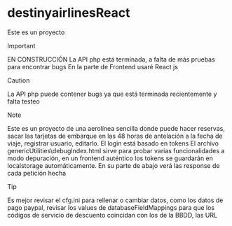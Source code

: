# destinyairlinesReact
Este es un proyecto 
> [!IMPORTANT]
> EN CONSTRUCCIÓN
> La API php está terminada, a falta de más pruebas para encontrar bugs
> En la parte de Frontend usaré React js

> [!CAUTION]
> La API php puede contener bugs ya que está terminada recientemente y falta testeo

> [!NOTE]
> Este es un proyecto de una aerolínea sencilla donde puede hacer reservas, sacar las tarjetas de embarque en las 48 horas de antelación a la fecha de viaje, registrar usuario, editarlo.
> El login está basado en tokens
> El archivo genericUtilities\debugIndex.html sirve para probar varias funcionalidades a modo depuración, en un frontend auténtico los tokens se guardarán en localstorage automáticamente. En su parte de abajo verá las response de cada petición hecha

> [!TIP]
> Es mejor revisar el cfg.ini para rellenar o cambiar datos, como los datos de pago paypal, revisar los values de databaseFieldMappings para que los códigos de servicio de descuento coincidan con los de la BBDD, las URL
